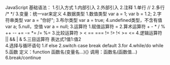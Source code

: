 JavaScript
基础语法：
   1.引入方式
        1.内部引入
            <script> js语法  </script>
        2.外部引入
            <script src="外部的js文件">  </script>
   2.注释
        1.单行 //
        2.多行 /* */
        3.变量：统一var来定义
        4.数据类型
            1.数值类型
                var a = 1; var b = 1.2; 
            2.字符串类型
                var a = "你好"; 
            3.布尔类型
                var a = true; 
            4.undefined类型，不含有值
                var a; 
            5.null，空值
                var a = null;
   3.运算符
        1.赋值运算符 =
        2.算术运算符 + - * / % ++ -- += -= *= /= %=
        3.比较运算符 > < == === != !> !< >= <=
        4.逻辑运算符 || && | & 
        5.三目运算符 表达式?值1:值2  
   4.选择与循环语句
        1.if else
        2.switch case break default
        3.for
        4.while/do while
   5.函数
        定义：function 函数名(变量名...){}
        调用：函数名(函数值...)
   6.break/continue